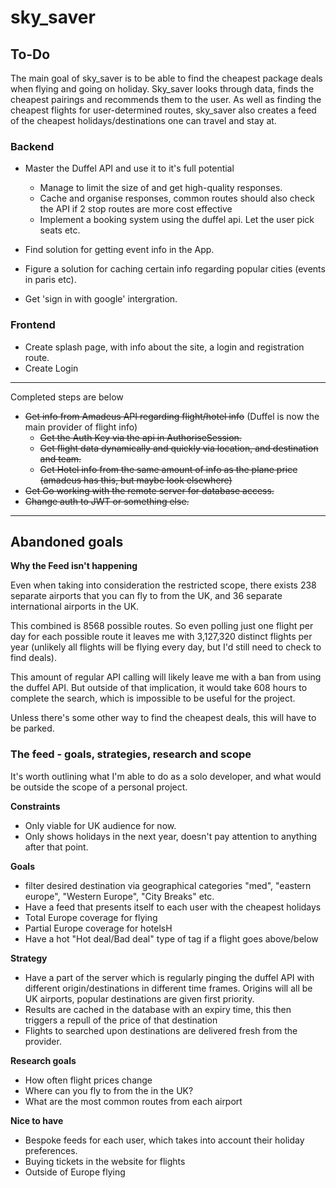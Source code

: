 # sky_saver

## To-Do 

The main goal of sky_saver is to be able to find the cheapest package deals when flying and going on holiday. 
Sky_saver looks through data, finds the cheapest pairings and recommends them to the user. 
As well as finding the cheapest flights for user-determined routes, sky_saver also creates a feed of the cheapest holidays/destinations one can travel and stay at.

### Backend


- Master the Duffel API and use it to it's full potential
    - Manage to limit the size of and get high-quality responses.
    - Cache and organise responses, common routes should also check the API if 2 stop 
    routes are more cost effective
    - Implement a booking system using the duffel api. Let the user pick seats etc.

- Find solution for getting event info in the App.
- Figure a solution for caching certain info regarding popular cities (events in paris etc).
- Get 'sign in with google' intergration.

### Frontend

- Create splash page, with info about the site, a login and registration route.
- Create Login

---

Completed steps are below

- ~~Get info from Amadeus API regarding flight/hotel info~~ (Duffel is now the main provider of flight info) 
    - ~~Get the Auth Key via the api in AuthoriseSession.~~
    - ~~Get flight data dynamically and quickly via location, and destination and team.~~
    - ~~Get Hotel info from the same amount of info as the plane price (amadeus has this, but maybe look elsewhere)~~
- ~~Get Go working with the remote server for database access.~~
- ~~Change auth to JWT or something else.~~


---



## Abandoned goals

__Why the Feed isn't happening__

Even when taking into consideration the restricted scope, there exists 238 separate airports that you can fly to from the UK, and 36 separate international airports in the UK.

This combined is 8568 possible routes. So even polling just one flight per day for each possible route it leaves me with 3,127,320 distinct flights per year (unlikely all flights will be flying every day, but I'd still need to check to find deals).

This amount of regular API calling will likely leave me with a ban from using the duffel API.
But outside of that implication, it would take 608 hours to complete the search, which is 
impossible to be useful for the project.

Unless there's some other way to find the cheapest deals, this will have to be parked.


### The feed - goals, strategies, research and scope

It's worth outlining what I'm able to do as a solo developer, and what would be outside the scope of a personal project.

__Constraints__

- Only viable for UK audience for now. 
- Only shows holidays in the next year, doesn't pay attention to anything after that point.

__Goals__
- filter desired destination via geographical categories "med", "eastern europe", "Western Europe", "City Breaks" etc.
- Have a feed that presents itself to each user with the cheapest holidays
- Total Europe coverage for flying 
- Partial Europe coverage for hotelsH
- Have a hot "Hot deal/Bad deal" type of tag if a flight goes above/below

__Strategy__
- Have a part of the server which is regularly pinging the duffel API with
different origin/destinations in different time frames. Origins will all be UK
airports, popular destinations are given first priority.
- Results are cached in the database with an expiry time, this then triggers a repull of the price of that destination
- Flights to searched upon destinations are delivered fresh from the provider.

__Research goals__
- How often flight prices change
- Where can you fly to from the in the UK?
- What are the most common routes from each airport


__Nice to have__
- Bespoke feeds for each user, which takes into account their holiday preferences.
- Buying tickets in the website for flights
- Outside of Europe flying
